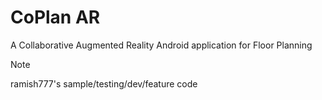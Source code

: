 # CoPlan AR
A Collaborative Augmented Reality Android application for Floor Planning
> [!NOTE]
> ramish777's sample/testing/dev/feature code
